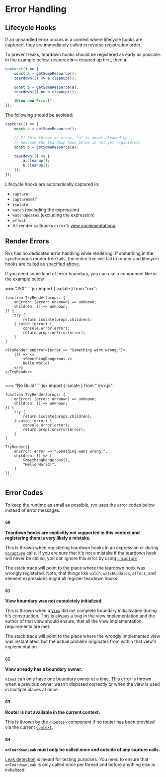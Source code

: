 # Error Handling

## Lifecycle Hooks
If an unhandled error occurs in a context where lifecycle hooks are captured, they are immediately called in reverse registration order.

To prevent leaks, teardown hooks should be registered as early as possible. In the example below, resource **b** is cleaned up first, then **a**.
```jsx
capture(() => {
	const a = getSomeResource();
	teardown(() => a.cleanup());

	const b = getSomeResource(a);
	teardown(() => b.cleanup());

	throw new Error();
});
```

The following should be avoided:
```jsx
capture(() => {
	const a = getSomeResource();

	// If this throws an error, "a" is never cleaned up
	// because the teardown hook below is not yet registered.
	const b = getSomeResource(a);

	teardown(() => {
		a.cleanup();
		b.cleanup();
	});
});
```

Lifecycle hooks are automatically captured in:
+ `capture`
+ `captureSelf`
+ `isolate`
+ `watch` (excluding the expression)
+ `watchUpdates` (excluding the expression)
+ `effect`
+ All render callbacks in rvx's [view implementations](../views/index.md#creating-views).

## Render Errors
Rvx has no dedicated error handling while rendering. If something in the synchronous render tree fails, the entire tree will fail to render and lifecycle hooks are called as [specified above](#lifecycle-hooks).

If you need some kind of error boundary, you can use a component like in the example below.

=== "JSX"
	```jsx
	import { isolate } from "rvx";

	function TryRender(props: {
		onError: (error: unknown) => unknown;
		children: () => unknown;
	}) {
		try {
			return isolate(props.children);
		} catch (error) {
			console.error(error);
			return props.onError(error);
		}
	}

	<TryRender onError={error => "Something went wrong."}>
		{() => <>
			<SomethingDangerous />
			Hello World!
		</>}
	</TryRender>
	```

=== "No Build"
	```jsx
	import { isolate } from "./rvx.js";

	function TryRender(props: {
		onError: (error: unknown) => unknown;
		children: () => unknown;
	}) {
		try {
			return isolate(props.children);
		} catch (error) {
			console.error(error);
			return props.onError(error);
		}
	}

	TryRender({
		onError: error => "Something went wrong.",
		children: () => [
			SomethingDangerous(),
			"Hello World!",
		]
	})
	```

## Error Codes
To keep the runtime as small as possible, rvx uses the error codes below instead of error messages.

### `G0`
**Teardown hooks are explicitly not supported in this context and registering them is very likely a mistake.**

This is thrown when registering teardown hooks in an expression or during [`nocapture`](../lifecycle.md#nocapture) calls. If you are sure that it's not a mistake if the teardown hook will never be called, you can ignore this error by using [`uncapture`](../lifecycle.md#uncapture).

The stack trace will point to the place where the teardown hook was wrongly registered. Note, that things like `watch`, `watchUpdates`, `effect`, and element expressions might all register teardown hooks.

### `G1`
**View boundary was not completely initialized.**

This is thrown when a [`View`](../views/index.md#implementing-views) did not complete boundary initialization during it's construction. This is always a bug in the view implementation and the author of that view should ensure, that all the view implementation requirements are met.

The stack trace will point to the place where the wrongly implemented view was instantiated, but the actual problem originates from within that view's implementation.

### `G2`
**View already has a boundary owner.**

[`Views`](../views/index.md#view-api) can only have one boundary owner at a time. This error is thrown when a previous owner wasn't disposed correctly or when the view is used in multiple places at once.

### `G3`
**Router is not available in the current context.**

This is thrown by the [`<Routes>`](../routing.md) component if no router has been provided via the current [`context`](../context.md).

### `G4`
**`onTeardownLeak` must only be called once and outside of any capture calls.**

[Leak detection](../testing.md#leak-detection) is meant for testing purposes. You need to ensure that `onTeardownLeak` is only called once per thread and before anything else is initialized.
